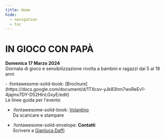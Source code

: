 ```yaml
---
title: Home
hide:
  - navigation
  - toc
---
```

# IN GIOCO CON PAPÀ
**Domenica 17 Marzo 2024**  
Giornata di gioco e sensibilizzazione rivolta a bambini e ragazzi dai 5 al 18 anni

<div class="grid cards" markdown>
- :fontawesome-solid-book: [Brochure](https://docs.google.com/document/d/1TXcsv-yJk83hm7wxReEv1-4jajmx7DY-D52HlnLGxyE/edit)
<br>Le linee guida per l'evento

- :fontawesome-solid-book: [Volantino](./assets/pdf/volantino-papaingioco-17marzo2024.pdf)<br>
Da scaricare e stampare

- :fontawesome-solid-envelope: **Contatti**<br>
Scrivere a [Gianluca Daffi](mailto:daffi.gianluca@gmail.com)

</div>

## 

